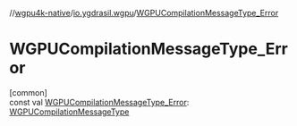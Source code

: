 //[wgpu4k-native](../../index.md)/[io.ygdrasil.wgpu](index.md)/[WGPUCompilationMessageType_Error](-w-g-p-u-compilation-message-type_-error.md)

# WGPUCompilationMessageType_Error

[common]\
const val [WGPUCompilationMessageType_Error](-w-g-p-u-compilation-message-type_-error.md): [WGPUCompilationMessageType](-w-g-p-u-compilation-message-type/index.md)